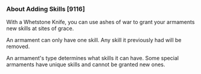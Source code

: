 ### About Adding Skills [9116]

With a Whetstone Knife, you can use ashes of war to grant your armaments new skills at sites of grace.

An armament can only have one skill. Any skill it previously had will be removed.

An armament's type determines what skills it can have. Some special armaments have unique skills and cannot be granted new ones.